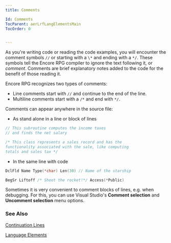 ```yaml
---
title: Comments

Id: Comments
TocParent: aerLrfLangElementsMain
TocOrder: 0


---
```


As you're writing code or reading the code examples, you will encounter the comment symbols `//` or starting with a `\*` and ending with a `*/`. These symbols tell the Encore RPG compiler to ignore the text following it, or *comment*. Comments are brief explanatory notes added to the code for the benefit of those reading it.

Encore RPG recognizes two types of comments:

- Line comments start with `//` and continue to the end of the line.
- Multiline comments start with a `/*` and end with `*/`.

Comments can appear anywhere in the source file:

- As stand alone in a line or block of lines

```c
// This subroutine computes the income taxes
// and finds the net salary

/* This class represents a sales record and has the
functionality associated with the sale, like computing
totals and sales tax */
```

- In the same line with code

```c
DclFld Name Type(*char) Len(30) // Name of the starship

BegSr Liftoff /* Shoot the rocket!*/ Access(*Public)
```

Sometimes it is very convenient to comment blocks of lines, e.g. when debugging. For this, you can use Visual Studio's **Comment selection** and **Uncomment selection** menu options.

### See Also

[Continuation Lines](Continuation_Lines.html)

[Language Elements](ecrLrfLangElementsMain.html)
